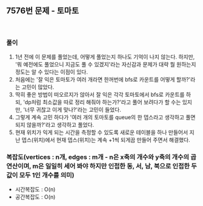 ## 7576번 문제 - 토마토

<br>

### 풀이
1. 1년 전에 이 문제를 풀었는데, 어떻게 풀었는지 하나도 기억이 나지 않는다. 하지만, '뭐 예전에도 풀었으니 지금도 풀 수 있겠지'라는 자신감과 문제가 대략 뭘 원하는지 정도는 알 수 있다는 이점이 있다.
2. 처음에는 '잘 익은 토마토가 여러 개라면 한꺼번에 bfs로 카운트를 어떻게 할까?'라는 고민이 많았다.
3. 딱히 좋은 방법이 떠오르지가 않아서 잘 익은 각각 토마토에서 bfs로 카운트를 하되, 'dp처럼 최소값을 따로 정리 해줘야 하는가?'라고 풀어 보려다가 할 수는 있지만, '너무 귀찮고 이게 맞나?'라는 고민이 들었다.
4. 그렇게 계속 고민 하다가 '여러 개의 토마토를 queue의 한 뎁스라고 생각하고 풀면 되지 않을까?'라고 생각하고 풀었다.
5. 현재 위치가 익게 되는 시간을 측정할 수 있도록 새로운 테이블을 하나 만들어서 지난 뎁스(위치)에서 현재 뎁스(위치)는 계속 +1씩 되게끔 만들어 주면서 해결했다.


### 복잡도(vertices : n개, edges : m개 - n은 x축의 개수와 y축의 개수의 곱 연산이며, m은 일일히 세어 봐야 하지만 인접한 동, 서, 남, 북으로 인접한 두 값이 모두 1인 개수를 의미)
* 시간복잡도 : O(n)
* 공간복잡도 : O(n)
